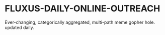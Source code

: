 # FLUXUS-DAILY-ONLINE-OUTREACH
Ever-changing, categorically aggregated, multi-path meme gopher hole. updated daily.
